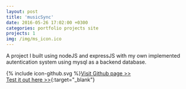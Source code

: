 ```yaml
---
layout: post
title: 'musicSync'
date: 2016-05-26 17:02:00 +0300
categories: portfolio projects site
projects: 1
img: /img/ms_icon.ico
---
```


<p>A project I built using nodeJS and expressJS with my own implemented autentication system using mysql as a backend database.</p>

<span class="icon icon--github">{% include icon-github.svg %}</span>[Visit Github page >>](https://github.com/maxemiliang/musicsync)
<br>
[Test it out here >>](https://musicsync.app.maxemiliang.cloud){:target="\_blank"}
